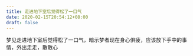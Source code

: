 ```yaml
---
title: 走进地下室后觉得松了一口气
date: 2020-02-15T20:54:12+08:00
draft: false
---
```


梦见走进地下室后觉得松了一口气，暗示梦者现在身心俱疲，应该放下手中的事情，外出走走，散散心
